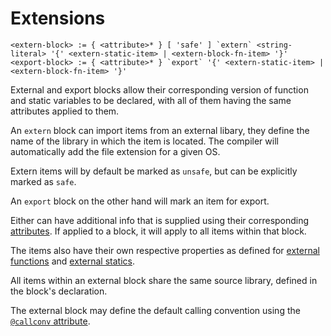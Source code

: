 # Extensions

```
<extern-block> := { <attribute>* } [ 'safe' ] `extern` <string-literal> '{' <extern-static-item> | <extern-block-fn-item> '}'
<export-block> := { <attribute>* } `export` '{' <extern-static-item> | <extern-block-fn-item> '}'
```

External and export blocks allow their corresponding version of function and static variables to be declared, with all of them having the same attributes applied to them.

An `extern` block can import items from an external libary, they define the name of the library in which the item is located.
The compiler will automatically add the file extension for a given OS.

Extern items will by default be marked as `unsafe`, but can be explicitly marked as `safe`.

An `export` block on the other hand will mark an item for export.

Either can have additional info that is supplied using their corresponding [attributes].
If applied to a block, it will apply to all items within that block.

The items also have their own respective properties as defined for [external functions] and [external statics].

All items within an external block share the same source library, defined in the block's declaration.

The external block may define the default calling convention using the [`@callconv` attribute].



[attributes]:            ../attributes.md#abi-link-symbol-and-ffi-attributes-
[`@callconv` attribute]: ../attributes.md#callconv-
[external functions]:    ../items/functions.md#external--exported-functions-
[external statics]:      ../items/statics.md#external-statics-